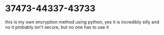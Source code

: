 # 37473-44337-43733
this is my own encryption method using python, yes it is incredibly silly and no it probably isn't secure, but no one has to use it
